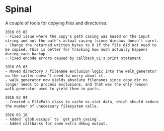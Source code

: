 Spinal
========

A couple of tools for copying files and directories.

    2016 03 02
    - Fixed issue where the copy's path casing was based on the input string and not the path's actual casing (since Windows doesn't care).
    - Change the returned written_bytes to 0 if the file did not need to be copied. This is better for tracking how much actually happens during each backup.
    - Fixed encode errors caused by callback_v1's print statement.

    2016 03 03
    - Moved directory / filename exclusion logic into the walk_generator so the caller doesn't need to worry about it.
    - walk_generator now yields absolute filenames since copy_dir no longer needs to process exclusions, and that was the only reason walk_generator used to yield them in parts.

    2016 03 04
    - Created a FilePath class to cache os.stat data, which should reduce the number of unecessary filesystem calls.

    2016 03 18
    - Added `glob.escape` to `get_path_casing`.
    - Added callbacks for some extra debug output.